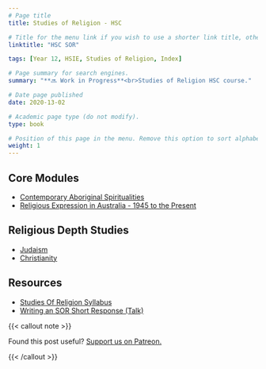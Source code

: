 ```yaml
---
# Page title
title: Studies of Religion - HSC

# Title for the menu link if you wish to use a shorter link title, otherwise remove this option.
linktitle: "HSC SOR"

tags: [Year 12, HSIE, Studies of Religion, Index]

# Page summary for search engines.
summary: "**🔜 Work in Progress**<br>Studies of Religion HSC course."

# Date page published
date: 2020-13-02

# Academic page type (do not modify).
type: book

# Position of this page in the menu. Remove this option to sort alphabetically.
weight: 1
---
```


## Core Modules

- [Contemporary Aboriginal Spiritualities](contemporary-aboriginal-spiritualities)
- [Religious Expression in Australia - 1945 to the Present](religious-expression-post-1945)

## Religious Depth Studies

- [Judaism](judaism/)
- [Christianity](christianity/)

## Resources

- [Studies Of Religion Syllabus](/nesa/4681e46b-4344-4550-9a99-c71b6d102f49/studies-religion-st6-syl-from2010+Studies+of+Religion.pdf?MOD=AJPERES&CVID=)
- [Writing an SOR Short Response (Talk)](/talk/sor-short-responses-chips/)

{{< callout note >}}

Found this post useful? [Support us on Patreon.](https://patreon.com/hscone/)

{{< /callout >}}
